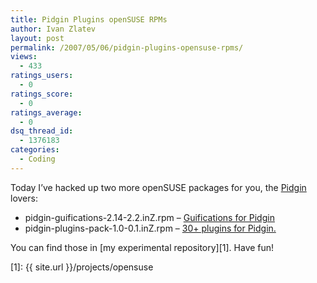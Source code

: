 ```yaml
---
title: Pidgin Plugins openSUSE RPMs
author: Ivan Zlatev
layout: post
permalink: /2007/05/06/pidgin-plugins-opensuse-rpms/
views:
  - 433
ratings_users:
  - 0
ratings_score:
  - 0
ratings_average:
  - 0
dsq_thread_id:
  - 1376183
categories:
  - Coding
---
```

Today I&#8217;ve hacked up two more openSUSE packages for you, the <a href="http://pidgin.im" target="_blank">Pidgin</a> lovers:

  * pidgin-guifications-2.14-2.2.inZ.rpm &#8211; <a href="http://plugins.guifications.org/trac/wiki/Guifications" target="_blank">Guifications for Pidgin</a>
  * pidgin-plugins-pack-1.0-0.1.inZ.rpm &#8211; <a href="http://plugins.guifications.org/trac/wiki/PluginPack" target="_blank">30+ plugins for Pidgin.</a>

You can find those in [my experimental repository][1]. Have fun!

 [1]: {{ site.url }}/projects/opensuse